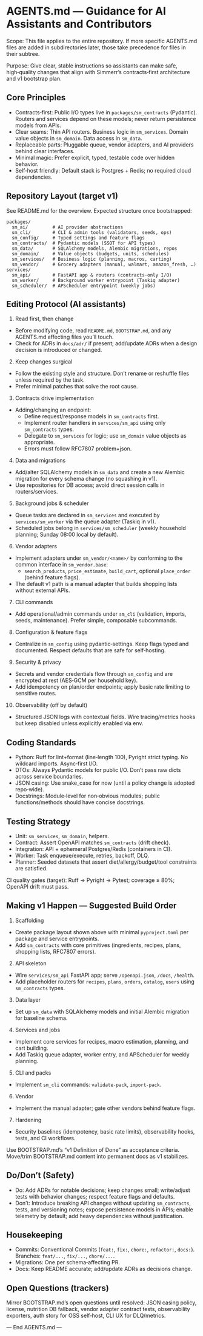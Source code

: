 # AGENTS.md — Guidance for AI Assistants and Contributors

Scope: This file applies to the entire repository. If more specific AGENTS.md files are added in subdirectories later, those take precedence for files in their subtree.

Purpose: Give clear, stable instructions so assistants can make safe, high‑quality changes that align with Simmerr’s contracts‑first architecture and v1 bootstrap plan.

## Core Principles
- Contracts‑first: Public I/O types live in `packages/sm_contracts` (Pydantic). Routers and services depend on these models; never return persistence models from APIs.
- Clear seams: Thin API routers. Business logic in `sm_services`. Domain value objects in `sm_domain`. Data access in `sm_data`.
- Replaceable parts: Pluggable queue, vendor adapters, and AI providers behind clear interfaces.
- Minimal magic: Prefer explicit, typed, testable code over hidden behavior.
- Self‑host friendly: Default stack is Postgres + Redis; no required cloud dependencies.

## Repository Layout (target v1)
See README.md for the overview. Expected structure once bootstrapped:

```
packages/
  sm_ai/         # AI provider abstractions
  sm_cli/        # CLI & admin tools (validators, seeds, ops)
  sm_config/     # Typed settings and feature flags
  sm_contracts/  # Pydantic models (SSOT for API types)
  sm_data/       # SQLAlchemy models, Alembic migrations, repos
  sm_domain/     # Value objects (budgets, units, schedules)
  sm_services/   # Business logic (planning, macros, carting)
  sm_vendor/     # Grocery adapters (manual, walmart, amazon_fresh, …)
services/
  sm_api/        # FastAPI app & routers (contracts-only I/O)
  sm_worker/     # Background worker entrypoint (Taskiq adapter)
  sm_scheduler/  # APScheduler entrypoint (weekly jobs)
```

## Editing Protocol (AI assistants)
1) Read first, then change
- Before modifying code, read `README.md`, `BOOTSTRAP.md`, and any AGENTS.md affecting files you’ll touch.
- Check for ADRs in `docs/adr/` if present; add/update ADRs when a design decision is introduced or changed.

2) Keep changes surgical
- Follow the existing style and structure. Don’t rename or reshuffle files unless required by the task.
- Prefer minimal patches that solve the root cause.

3) Contracts drive implementation
- Adding/changing an endpoint:
  - Define request/response models in `sm_contracts` first.
  - Implement router handlers in `services/sm_api` using only `sm_contracts` types.
  - Delegate to `sm_services` for logic; use `sm_domain` value objects as appropriate.
  - Errors must follow RFC7807 problem+json.

4) Data and migrations
- Add/alter SQLAlchemy models in `sm_data` and create a new Alembic migration for every schema change (no squashing in v1).
- Use repositories for DB access; avoid direct session calls in routers/services.

5) Background jobs & scheduler
- Queue tasks are declared in `sm_services` and executed by `services/sm_worker` via the queue adapter (Taskiq in v1).
- Scheduled jobs belong in `services/sm_scheduler` (weekly household planning; Sunday 08:00 local by default).

6) Vendor adapters
- Implement adapters under `sm_vendor/<name>/` by conforming to the common interface in `sm_vendor.base`:
  - `search_products`, `price_estimate`, `build_cart`, optional `place_order` (behind feature flags).
- The default v1 path is a manual adapter that builds shopping lists without external APIs.

7) CLI commands
- Add operational/admin commands under `sm_cli` (validation, imports, seeds, maintenance). Prefer simple, composable subcommands.

8) Configuration & feature flags
- Centralize in `sm_config` using pydantic‑settings. Keep flags typed and documented. Respect defaults that are safe for self‑hosting.

9) Security & privacy
- Secrets and vendor credentials flow through `sm_config` and are encrypted at rest (AES‑GCM per household key).
- Add idempotency on plan/order endpoints; apply basic rate limiting to sensitive routes.

10) Observability (off by default)
- Structured JSON logs with contextual fields. Wire tracing/metrics hooks but keep disabled unless explicitly enabled via env.

## Coding Standards
- Python: Ruff for lint+format (line‑length 100), Pyright strict typing. No wildcard imports. Async‑first I/O.
- DTOs: Always Pydantic models for public I/O. Don’t pass raw dicts across service boundaries.
- JSON casing: Use snake_case for now (until a policy change is adopted repo‑wide).
- Docstrings: Module‑level for non‑obvious modules; public functions/methods should have concise docstrings.

## Testing Strategy
- Unit: `sm_services`, `sm_domain`, helpers.
- Contract: Assert OpenAPI matches `sm_contracts` (drift check).
- Integration: API + ephemeral Postgres/Redis (containers in CI).
- Worker: Task enqueue/execute, retries, backoff, DLQ.
- Planner: Seeded datasets that assert diet/allergy/budget/tool constraints are satisfied.

CI quality gates (target): Ruff → Pyright → Pytest; coverage ≥ 80%; OpenAPI drift must pass.

## Making v1 Happen — Suggested Build Order
1) Scaffolding
- Create package layout shown above with minimal `pyproject.toml` per package and service entrypoints.
- Add `sm_contracts` with core primitives (ingredients, recipes, plans, shopping lists, RFC7807 errors).

2) API skeleton
- Wire `services/sm_api` FastAPI app; serve `/openapi.json`, `/docs`, `/health`.
- Add placeholder routers for `recipes`, `plans`, `orders`, `catalog`, `users` using `sm_contracts` types.

3) Data layer
- Set up `sm_data` with SQLAlchemy models and initial Alembic migration for baseline schema.

4) Services and jobs
- Implement core services for recipes, macro estimation, planning, and cart building.
- Add Taskiq queue adapter, worker entry, and APScheduler for weekly planning.

5) CLI and packs
- Implement `sm_cli` commands: `validate-pack`, `import-pack`.

6) Vendor
- Implement the manual adapter; gate other vendors behind feature flags.

7) Hardening
- Security baselines (idempotency, basic rate limits), observability hooks, tests, and CI workflows.

Use BOOTSTRAP.md’s “v1 Definition of Done” as acceptance criteria. Move/trim BOOTSTRAP.md content into permanent docs as v1 stabilizes.

## Do/Don’t (Safety)
- Do: Add ADRs for notable decisions; keep changes small; write/adjust tests with behavior changes; respect feature flags and defaults.
- Don’t: Introduce breaking API changes without updating `sm_contracts`, tests, and versioning notes; expose persistence models in APIs; enable telemetry by default; add heavy dependencies without justification.

## Housekeeping
- Commits: Conventional Commits (`feat:`, `fix:`, `chore:`, `refactor:`, `docs:`). Branches: `feat/...`, `fix/...`, `chore/...`.
- Migrations: One per schema‑affecting PR.
- Docs: Keep README accurate; add/update ADRs as decisions change.

## Open Questions (trackers)
Mirror BOOTSTRAP.md’s open questions until resolved: JSON casing policy, license, nutrition DB fallback, vendor adapter contract tests, observability exporters, auth story for OSS self‑host, CLI UX for DLQ/metrics.

— End AGENTS.md —
